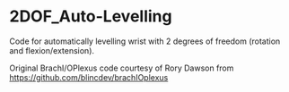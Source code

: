# 2DOF_Auto-Levelling
Code for automatically levelling wrist with 2 degrees of freedom (rotation and flexion/extension).

Original BrachI/OPlexus code courtesy of Rory Dawson from https://github.com/blincdev/brachIOplexus
